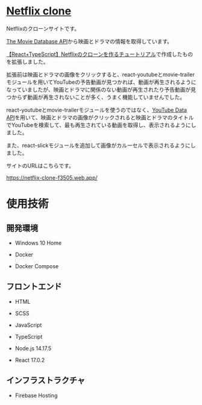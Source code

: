 # [Netflix clone](https://netflix-clone-f3505.web.app/)

Netflixのクローンサイトです。

[The Movie Database API](https://www.themoviedb.org/documentation/api)から映画とドラマの情報を取得しています。

[【React+TypeScript】Netflixのクローンを作るチュートリアル](https://zenn.dev/gunners6518/books/4c4672f32dd100)で作成したものを拡張しました。

拡張前は映画とドラマの画像をクリックすると、react-youtubeとmovie-trailerモジュールを用いてYouTubeの予告動画が見つかれば、動画が再生されるようになっていましたが、映画とドラマに関係のない動画が再生されたり予告動画が見つからず動画が再生されないことが多く、うまく機能していませんでした。

react-youtubeとmovie-trailerモジュールを使うのではなく、[YouTube Data API](https://developers.google.com/youtube/v3/getting-started?hl=ja)を用いて、映画とドラマの画像がクリックされると映画とドラマのタイトルでYouTubeを検索して、最も再生されている動画を取得し、表示されるようにしました。

また、react-slickモジュールを追加して画像がカルーセルで表示されるようにしました。

サイトのURLはこちらです。

https://netflix-clone-f3505.web.app/

# 使用技術

## 開発環境

* Windows 10 Home

* Docker

* Docker Compose

## フロントエンド

* HTML

* SCSS

* JavaScript

* TypeScript

* Node.js 14.17.5

* React 17.0.2

## インフラストラクチャ

* Firebase Hosting
